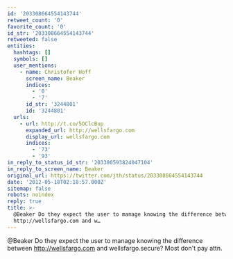```yaml
---
id: '203308664554143744'
retweet_count: '0'
favorite_count: '0'
id_str: '203308664554143744'
retweeted: false
entities:
  hashtags: []
  symbols: []
  user_mentions:
    - name: Christofer Hoff
      screen_name: Beaker
      indices:
        - '0'
        - '7'
      id_str: '3244801'
      id: '3244801'
  urls:
    - url: http://t.co/5OClcBup
      expanded_url: http://wellsfargo.com
      display_url: wellsfargo.com
      indices:
        - '73'
        - '93'
in_reply_to_status_id_str: '203300593824047104'
in_reply_to_screen_name: Beaker
original_url: https://twitter.com/jth/status/203308664554143744
date: '2012-05-18T02:18:57.000Z'
sitemap: false
robots: noindex
reply: true
title: >-
  @Beaker Do they expect the user to manage knowing the difference between
  http://wellsfargo.com and w…
---
```


@Beaker Do they expect the user to manage knowing the difference between http://wellsfargo.com and wellsfargo.secure? Most don't pay attn.